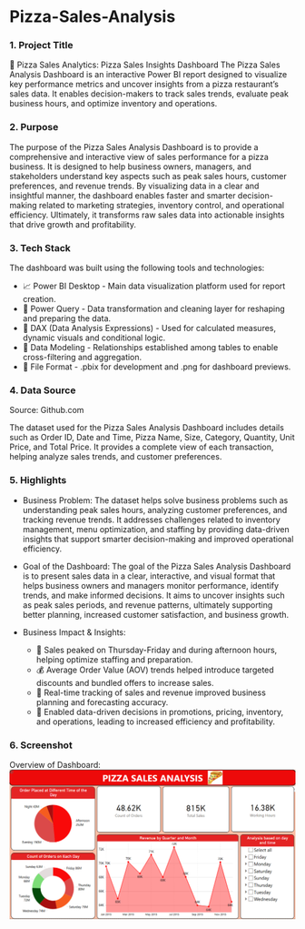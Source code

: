 # Pizza-Sales-Analysis
### 1. Project Title   
🍕 Pizza Sales Analytics: Pizza Sales Insights Dashboard
The Pizza Sales Analysis Dashboard is an interactive Power BI report designed to visualize key performance metrics and uncover insights from a pizza restaurant’s sales data. It enables decision-makers to track sales trends, evaluate peak business hours, and optimize inventory and operations.

### 2. Purpose   
The purpose of the Pizza Sales Analysis Dashboard is to provide a comprehensive and interactive view of sales performance for a pizza business. It is designed to help business owners, managers, and stakeholders understand key aspects such as peak sales hours, customer preferences, and revenue trends. By visualizing data in a clear and insightful manner, the dashboard enables faster and smarter decision-making related to marketing strategies, inventory control, and operational efficiency. Ultimately, it transforms raw sales data into actionable insights that drive growth and profitability.

### 3. Tech Stack  
The dashboard was built using the following tools and technologies:
- 📈 Power BI Desktop - Main data visualization platform used for report creation.
- 📁 Power Query - Data transformation and cleaning layer for reshaping and preparing the data.
- 🧠 DAX (Data Analysis Expressions) - Used for calculated measures, dynamic visuals and conditional logic.
- 📝 Data Modeling - Relationships established among tables to enable cross-filtering and aggregation.
- 📂 File Format - .pbix for development and .png for dashboard previews.

### 4. Data Source   
Source: Github.com

The dataset used for the Pizza Sales Analysis Dashboard includes details such as Order ID, Date and Time, Pizza Name, Size, Category, Quantity, Unit Price, and Total Price. It provides a complete view of each transaction, helping analyze sales trends, and customer preferences.

### 5. Highlights
- Business Problem:
The dataset helps solve business problems such as understanding peak sales hours, analyzing customer preferences, and tracking revenue trends. It addresses challenges related to inventory management, menu optimization, and staffing by providing data-driven insights that support smarter decision-making and improved operational efficiency.

- Goal of the Dashboard:
The goal of the Pizza Sales Analysis Dashboard is to present sales data in a clear, interactive, and visual format that helps business owners and managers monitor performance, identify trends, and make informed decisions. It aims to uncover insights such as peak sales periods, and revenue patterns, ultimately supporting better planning, increased customer satisfaction, and business growth.

- Business Impact & Insights:
  - 📅 Sales peaked on Thursday-Friday and during afternoon hours, helping optimize staffing and preparation.
  - 💰 Average Order Value (AOV) trends helped introduce targeted discounts and bundled offers to increase sales.
  - 🧾 Real-time tracking of sales and revenue improved business planning and forecasting accuracy.
  - 🎯 Enabled data-driven decisions in promotions, pricing, inventory, and operations, leading to increased efficiency and profitability.

### 6. Screenshot
Overview of Dashboard:
<img src= 'snapshot of pizza sales analysis.png'>
